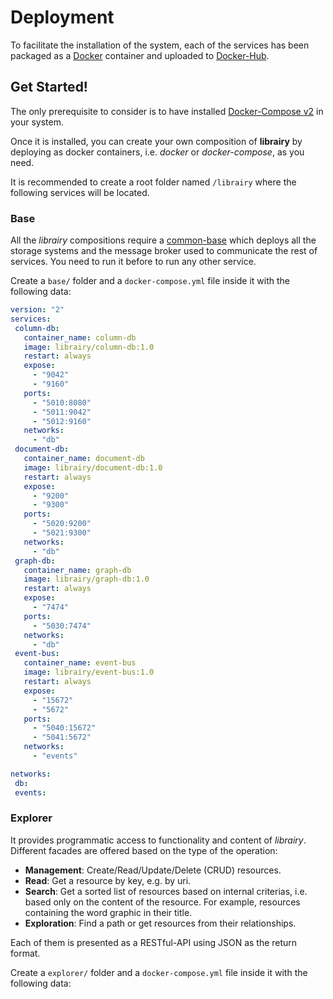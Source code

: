 # Deployment

To  facilitate  the  installation  of  the  system,  each of the services has  been  packaged  as  a  [Docker](https://www.docker.com/)  container  and  uploaded  to  [Docker-Hub](https://hub.docker.com/u/librairy/dashboard/). 

## Get Started!

The only prerequisite to consider is to have installed [Docker-Compose v2](https://docs.docker.com/compose/) in your system.

Once it is installed, you can create your own composition of **librairy** by deploying as docker containers, i.e. *docker* or *docker-compose*, as you need.

It is recommended to create a root folder named `/librairy` where the following services will be located.

### Base

All the *librairy* compositions require a [common-base](https://github.com/librairy/base) which deploys all the storage systems and the message broker used to communicate the rest of services. You need to run it before to run any other service.

Create a `base/` folder and a `docker-compose.yml` file inside it with the following data:

```yml
version: "2"
services:
 column-db:
   container_name: column-db
   image: librairy/column-db:1.0
   restart: always
   expose:
     - "9042"
     - "9160"
   ports:
     - "5010:8080"
     - "5011:9042"
     - "5012:9160"
   networks:
     - "db"
 document-db:
   container_name: document-db
   image: librairy/document-db:1.0
   restart: always
   expose:
     - "9200"
     - "9300"
   ports:
     - "5020:9200"
     - "5021:9300"
   networks:
     - "db"
 graph-db:
   container_name: graph-db
   image: librairy/graph-db:1.0
   restart: always
   expose:
     - "7474"
   ports:
     - "5030:7474"
   networks:
     - "db"
 event-bus:
   container_name: event-bus
   image: librairy/event-bus:1.0
   restart: always
   expose:
     - "15672"
     - "5672"
   ports:
     - "5040:15672"
     - "5041:5672"
   networks:
     - "events"

networks:
 db:
 events:
```


### Explorer

It provides programmatic access to functionality and content of *librairy*. Different facades are offered based on the type of the operation:
* **Management**: Create/Read/Update/Delete (CRUD) resources.
* **Read**: Get a resource by key, e.g. by uri.
* **Search**: Get a sorted list of resources based on internal criterias, i.e. based only on the content of the resource. For example, resources containing the word graphic in their title.
* **Exploration**: Find a path or get resources from their relationships.

Each of them is presented as a RESTful-API using JSON as the return format.

Create a `explorer/` folder and a `docker-compose.yml` file inside it with the following data: